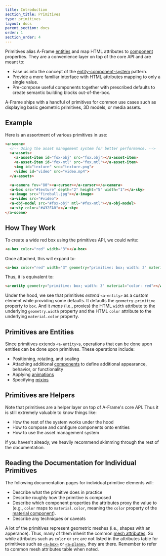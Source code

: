 ```yaml
---
title: Introduction
section_title: Primitives
type: primitives
layout: docs
parent_section: docs
order: 1
section_order: 4
---
```


Primitives alias A-Frame [entities](../core/entity.md) and map HTML attributes to [component](../core/component.md) properties. They are a convenience layer on top of the core API and are meant to:

- Ease us into the concept of the [entity-component-system](../core/) pattern.
- Provide a more familiar interface with HTML attributes mapping to only a single value.
- Pre-compose useful components together with prescribed defaults to create semantic building blocks out-of-the-box.

A-Frame ships with a handful of primitives for common use cases such as displaying basic geometric primitives, 3D models, or media assets.

## Example

Here is an assortment of various primitives in use:

```html
<a-scene>
  <!-- Using the asset management system for better performance. -->
  <a-assets>
    <a-asset-item id="fox-obj" src="fox.obj"></a-asset-item>
    <a-asset-item id="fox-mtl" src="fox.mtl"></a-asset-item>
    <img id="texture" src="texture.png">
    <video id="video" src="video.mp4">
  </a-assets>

  <a-camera fov="80"><a-cursor></a-cursor></a-camera>
  <a-box src="#texture" depth="2" height="5" width="1"></a-sky>
  <a-image src="fireball.jpg"></a-image>
  <a-video src="#video">
  <a-obj-model src="#fox-obj" mtl="#fox-mtl"></a-obj-model>
  <a-sky color="#432FA0"></a-sky>
</a-scene>
```

## How They Work

To create a wide red box using the primitives API, we could write:

```html
<a-box color="red" width="3"></a-box>
```

Once attached, this will expand to:

```html
<a-box color="red" width="3" geometry="primitive: box; width: 3" material="color: red"></a-box>
```

Thus, it is equivalent to:

```html
<a-entity geometry="primitive: box; width: 3" material="color: red"></a-entity>
```

Under the hood, we see that primitives *extend* `<a-entity>` as a custom element while providing some defaults. It defaults the `geometry.primitive` property to `box`. And it *maps* (i.e., proxies) the HTML `width` attribute to the underlying `geometry.width` property and the HTML `color` attribute to the underlying `material.color` property.

## Primitives are Entities

Since primitives extends `<a-entity>`s, operations that can be done upon entities can be done upon primitives. These operations include:

- Positioning, rotating, and scaling
- Attaching additional [components](../core/component.html) to define additional appearance, behavior, or functionality
- Applying [animations](../core/animation.html)
- Specifying [mixins](../core/mixin.html)

## Primitives are Helpers

Note that primitives are a helper layer on top of A-Frame's core API. Thus it is still extremely valuable to know things like:

- How the rest of the system works under the hood
- How to compose and configure components onto entities
- How to use the asset management system

If you haven't already, we heavily recommend skimming through the rest of the documentation.

## Reading the Documentation for Individual Primitives

The following documentation pages for individual primitive elements will:

- Describe what the primitive does in practice
- Describe roughly how the primitive is composed
- Describe which component properties the attributes proxy the value to (e.g., `color` maps to `material.color`, meaning the `color` property of the [material component](../components/material.html)).
- Describe any techniques or caveats

A lot of the primitives represent geometric meshes (i.e., shapes with an apperance). Thus, many of them inherit the common [mesh attributes](./mesh-attributes.html). So while attributes such as `color` or `src` are not listed in the attributes table for primitives such as [`<a-box>`](./a-box.html) or [`<a-plane>`](./a-plane.html), they are there. Remember to refer to common mesh attributes table when noted.
